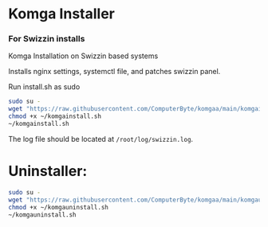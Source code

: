 # Komga Installer
### For Swizzin installs
Komga Installation on Swizzin based systems

Installs nginx settings, systemctl file, and patches swizzin panel.

Run install.sh as sudo
```bash
sudo su -
wget "https://raw.githubusercontent.com/ComputerByte/komgaa/main/komgainstall.sh"
chmod +x ~/komgainstall.sh
~/komgainstall.sh
```

The log file should be located at ``/root/log/swizzin.log``.

# Uninstaller: 

```bash
sudo su -
wget "https://raw.githubusercontent.com/ComputerByte/komgaa/main/komgauninstall.sh"
chmod +x ~/komgauninstall.sh
~/komgauninstall.sh
```
